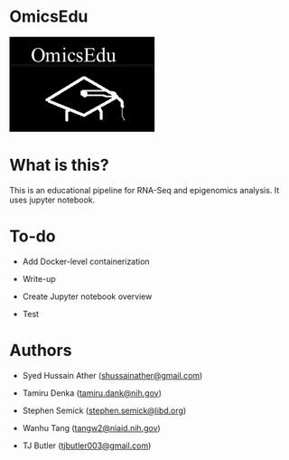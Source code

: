 # OmicsEdu

![Logo](images/logo.png)

# What is this?

This is an educational pipeline for RNA-Seq and epigenomics analysis. It uses jupyter notebook.

# To-do

+ Add Docker-level containerization

+ Write-up 

+ Create Jupyter notebook overview

+ Test

# Authors

+ Syed Hussain Ather (shussainather@gmail.com)

+ Tamiru Denka (tamiru.dank@nih.gov)

+ Stephen Semick (stephen.semick@libd.org)

+ Wanhu Tang (tangw2@niaid.nih.gov)

+ TJ Butler (tjbutler003@gmail.com)
